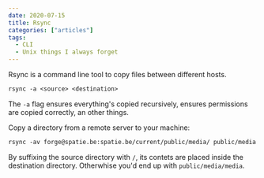 ```yaml
---
date: 2020-07-15
title: Rsync
categories: ["articles"]
tags:
  - CLI
  - Unix things I always forget
---
```


Rsync is a command line tool to copy files between different hosts.

<!--more-->

```txt
rsync -a <source> <destination>
```

The `-a` flag ensures everything's copied recursively, ensures permissions are copied correctly, an other things.

Copy a directory from a remote server to your machine:

```txt
rsync -av forge@spatie.be:spatie.be/current/public/media/ public/media
```

By suffixing the source directory with `/`, its contets are placed inside the destination directory. Otherwhise you'd end up with `public/media/media`.
